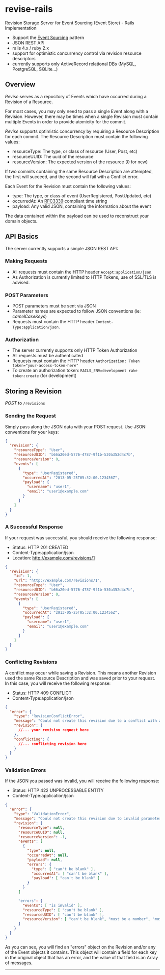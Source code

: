 revise-rails
================================================================================

Revision Storage Server for Event Sourcing (Event Store) - Rails Implementation

* Support the [Event Sourcing][event-sourcing] pattern
* JSON REST API
* rails 4.x / ruby 2.x
* support for optimistic concurrency control via revision resource descriptors
* currently supports only ActiveRecord relational DBs (MySQL, PostgreSQL, SQLite...)

Overview
--------------------------------------------------------------------------------

*Revise* serves as a repository of Events which have occurred during a Revision 
of a Resource.

For most cases, you may only need to pass a single Event along with a Revision. However,
there may be times when a single Revision must contain multiple Events in order to provide
atomicity for the commit. 

*Revise* supports optimistic concurrency by requiring a Resource Description for each commit. 
The Resource Description must contain the following values:

* resourceType: The type, or class of resource (User, Post, etc)
* resourceUUID: The uuid of the resource
* resourceVersion: The expected version of the resource (0 for new)

If two commits containing the same Resource Description are attempted, the first will
succeed, and the second will fail with a Conflict error.

Each Event for the Revision must contain the following values:

* type: The type, or class of event (UserRegistered, PostUpdated, etc)
* occurredAt: An [RFC3339][rfc3339] compliant time string
* payload: Any valid JSON, containing the information about the event

The data contained within the payload can be used to reconstruct your domain objects.


API Basics
--------------------------------------------------------------------------------

The server currently supports a simple JSON REST API:


### Making Requests

* All requests must contain the HTTP header `Accept:application/json`.
* As Authorization is currently limited to HTTP Tokens, use of SSL/TLS is advised.

### POST Parameters

* POST parameters must be sent via JSON
* Parameter names are expected to follow JSON conventions (ie: _camelCaseKeys_)
* Requests must contain the HTTP header `Content-Type:application/json`.

### Authorization

* The server currently supports only HTTP Token Authorization
* All requests must be authenticated
* Requests must contain the HTTP header `Authorization: Token token="your-access-token-here"`
* To create an authorization token: `RAILS_ENV=development rake token:create` (for development)


Storing a Revision
--------------------------------------------------------------------------------

*POST* to `/revisions`

### Sending the Request

Simply pass along the JSON data with your POST request. Use JSON conventions for your
keys:

```json
{ 
  "revision": {
    "resourceType": "User",
    "resourceUUID": "b66a20ed-5776-4787-9f1b-530a352d4c7b",
    "resourceVersion": 0,
    "events": [
      {
        "type": "UserRegistered",
        "occurredAt": "2013-05-25T05:32:00.123456Z",
        "payload": {
          "username": "user1",
          "email": "user1@example.com"
        }
      }
    ]
  }
}
```


### A Successful Response

If your request was successful, you should receive the following response:

* Status: HTTP 201 CREATED
* Content-Type:application/json
* Location: http://example.com/revisions/1

```json
{
  "revision": {
    "id": 1,
    "url": "http://example.com/revisions/1",
    "resourceType": "User",
    "resourceUUID": "b66a20ed-5776-4787-9f1b-530a352d4c7b",
    "resourceVersion": 0,
    "events": [
      {
        "type": "UserRegistered",
        "occurredAt": "2013-05-25T05:32:00.123456Z",
        "payload": {
          "username": "user1",
          "email": "user1@example.com"
        }
      }
    ]
  }
}
```

### Conflicting Revisions

A conflict may occur while saving a Revision. This means another Revision used the 
same Resource Description and was saved prior to your request. In this case, you will
receive the following response:

* Status: HTTP 409 CONFLICT
* Content-Type:application/json

```json
{ 
  "error": {
    "type": "RevisionConflictError",
    "message": "Could not create this revision due to a conflict with an existing revision.",
    "revision": {
      //... your revision request here
    },
    "conflicting": {
      //... conflicting revision here
    }
  }
}
```

### Validation Errors

If the JSON you passed was invalid, you will receive the following response:

* Status: HTTP 422 UNPROCESSABLE ENTITY
* Content-Type:application/json

```json
{
  "error": {
    "type": "ValidationError",
    "message": "Could not create this revision due to invalid parameters.",
    "revision": {
      "resourceType": null,
      "resourceUUID": null,
      "resourceVersion": -1,
      "events": [
        { 
          "type": null,
          "occurredAt": null,
          "payload": null,
          "errors": {
            "type": [ "can't be blank" ],
            "occurredAt": [ "can't be blank" ],
            "payload": [ "can't be blank" ]
          }
        }
      ]

      "errors": {
        "events": [ "is invalid" ],
        "resourceType": [ "can't be blank" ],
        "resourceUUID": [ "can't be blank" ],
        "resourceVersion": [ "can't be blank", "must be a number", "must be greater than 0" ]
      }
    }
  }
}
```

As you can see, you will find an "errors" object on the Revision and/or any of the Event
objects it contains. This object will contain a field for each key in the original object that has an error, and
the value of that field is an Array of messages.

---

[event-sourcing]: http://martinfowler.com/eaaDev/EventSourcing.html "Martin Fowler: Event
Sourcing"

[rfc3339]: http://www.ietf.org/rfc/rfc3339.txt
